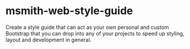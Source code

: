 # msmith-web-style-guide
 Create a style guide that can act as your own personal and custom Bootstrap that you can drop into any of your projects to speed up styling, layout and development in general.

